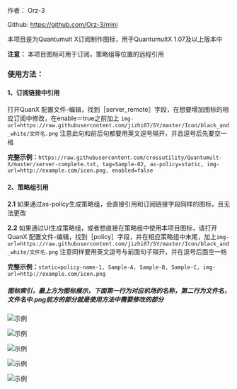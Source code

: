 作者： Orz-3

Github: https://github.com/Orz-3/mini

本项目是为Quantumult X订阅制作图标，用于QuantumultX 1.07及以上版本中

**注意：** 本项目图标可用于订阅，策略组等位置的远程引用

### 使用方法：

####  1、订阅链接中引用
  
  打开QuanX 配置文件-编辑，找到［server_remote］字段，在想要增加图标的相应订阅中修改，在enable＝true之前加上
  `img-url=https://raw.githubusercontent.com/jizhi07/SY/master/Icon/black_and_white/文件名.png`
  注意此句和前后句都要用英文逗号隔开，并且逗号后先要空一格
  

  **完整示例：**`https://raw.githubusercontent.com/crossutility/Quantumult-X/master/server-complete.txt, tag=Sample-02, as-policy=static, img-url=http://example.com/icon.png, enabled=false`

####  2、策略组引用
  
  **2.1** 如果通过as-policy生成策略组，会直接引用和订阅链接字段同样的图标，且无法更改
  
  **2.2** 如果通过UI生成策略组，或者想直接在策略组中使用本项目图标，请打开QuanX 配置文件-编辑，找到［policy］字段，并在相应策略组中末尾，加上`img-url=https://raw.githubusercontent.com/jizhi07/SY/master/Icon/black_and_white/文件名.png`  注意同样要用英文逗号与前面句子隔开，并在逗号后面空一格

  **完整示例：**`static=policy-name-1, Sample-A, Sample-B, Sample-C, img-url=http://example.com/icon.png`

##### 图标索引，最上方为图标展示，下面第一行为对应机场的名称，第二行为文件名，文件名中.png前方的部分就是使用方法中需要修改的部分

![示例](https://raw.githubusercontent.com/jizhi07/SY/master/Icon/image/-1.png)

![示例](https://raw.githubusercontent.com/jizhi07/SY/master/Icon/image/-2.png)

![示例](https://raw.githubusercontent.com/jizhi07/SY/master/Icon/image/-3.png)

![示例](https://raw.githubusercontent.com/jizhi07/SY/master/Icon/image/-4.png)

![示例](https://raw.githubusercontent.com/jizhi07/SY/master/Icon/image/-5.png)
